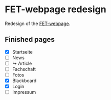 # FET-webpage redesign
Redesign of the [FET-webpage](https://fet.at).

## Finished pages
- [X] Startseite
- [ ] News
- [ ] ↳ Article
- [ ] Fachschaft
- [ ] Fotos
- [X] Blackboard
- [X] Login
- [ ] Impressum
